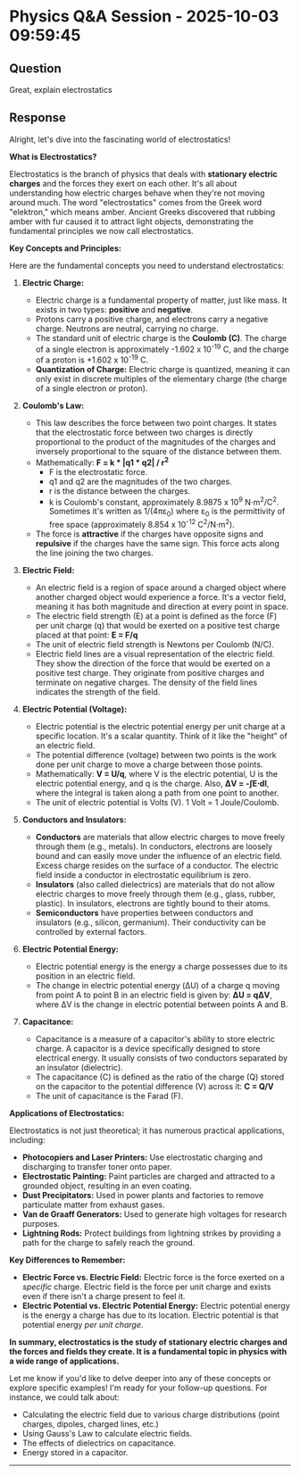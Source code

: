 # Physics Q&A Session - 2025-10-03 09:59:45

## Question
Great, explain electrostatics

## Response
Alright, let's dive into the fascinating world of electrostatics!

**What is Electrostatics?**

Electrostatics is the branch of physics that deals with **stationary electric charges** and the forces they exert on each other.  It's all about understanding how electric charges behave when they're not moving around much. The word "electrostatics" comes from the Greek word "elektron," which means amber.  Ancient Greeks discovered that rubbing amber with fur caused it to attract light objects, demonstrating the fundamental principles we now call electrostatics.

**Key Concepts and Principles:**

Here are the fundamental concepts you need to understand electrostatics:

1.  **Electric Charge:**

    *   Electric charge is a fundamental property of matter, just like mass.  It exists in two types: **positive** and **negative**.
    *   Protons carry a positive charge, and electrons carry a negative charge.  Neutrons are neutral, carrying no charge.
    *   The standard unit of electric charge is the **Coulomb (C)**. The charge of a single electron is approximately -1.602 x 10<sup>-19</sup> C, and the charge of a proton is +1.602 x 10<sup>-19</sup> C.
    *   **Quantization of Charge:**  Electric charge is quantized, meaning it can only exist in discrete multiples of the elementary charge (the charge of a single electron or proton).

2.  **Coulomb's Law:**

    *   This law describes the force between two point charges. It states that the electrostatic force between two charges is directly proportional to the product of the magnitudes of the charges and inversely proportional to the square of the distance between them.
    *   Mathematically:  **F = k * |q1 * q2| / r<sup>2</sup>**
        *   F is the electrostatic force.
        *   q1 and q2 are the magnitudes of the two charges.
        *   r is the distance between the charges.
        *   k is Coulomb's constant, approximately 8.9875 x 10<sup>9</sup> N⋅m<sup>2</sup>/C<sup>2</sup>. Sometimes it's written as 1/(4πε<sub>0</sub>) where ε<sub>0</sub> is the permittivity of free space (approximately 8.854 x 10<sup>-12</sup> C<sup>2</sup>/N⋅m<sup>2</sup>).
    *   The force is **attractive** if the charges have opposite signs and **repulsive** if the charges have the same sign.  This force acts along the line joining the two charges.

3.  **Electric Field:**

    *   An electric field is a region of space around a charged object where another charged object would experience a force.  It's a vector field, meaning it has both magnitude and direction at every point in space.
    *   The electric field strength (E) at a point is defined as the force (F) per unit charge (q) that would be exerted on a positive test charge placed at that point: **E = F/q**
    *   The unit of electric field strength is Newtons per Coulomb (N/C).
    *   Electric field lines are a visual representation of the electric field. They show the direction of the force that would be exerted on a positive test charge. They originate from positive charges and terminate on negative charges. The density of the field lines indicates the strength of the field.

4.  **Electric Potential (Voltage):**

    *   Electric potential is the electric potential energy per unit charge at a specific location. It's a scalar quantity. Think of it like the "height" of an electric field.
    *   The potential difference (voltage) between two points is the work done per unit charge to move a charge between those points.
    *   Mathematically:  **V = U/q**, where V is the electric potential, U is the electric potential energy, and q is the charge.  Also, **ΔV = -∫E⋅dl**, where the integral is taken along a path from one point to another.
    *   The unit of electric potential is Volts (V). 1 Volt = 1 Joule/Coulomb.

5.  **Conductors and Insulators:**

    *   **Conductors** are materials that allow electric charges to move freely through them (e.g., metals). In conductors, electrons are loosely bound and can easily move under the influence of an electric field.  Excess charge resides on the surface of a conductor.  The electric field inside a conductor in electrostatic equilibrium is zero.
    *   **Insulators** (also called dielectrics) are materials that do not allow electric charges to move freely through them (e.g., glass, rubber, plastic). In insulators, electrons are tightly bound to their atoms.
    *   **Semiconductors** have properties between conductors and insulators (e.g., silicon, germanium). Their conductivity can be controlled by external factors.

6.  **Electric Potential Energy:**

    *   Electric potential energy is the energy a charge possesses due to its position in an electric field.
    *   The change in electric potential energy (ΔU) of a charge q moving from point A to point B in an electric field is given by:  **ΔU = qΔV**, where ΔV is the change in electric potential between points A and B.

7.  **Capacitance:**

    *   Capacitance is a measure of a capacitor's ability to store electric charge.  A capacitor is a device specifically designed to store electrical energy.  It usually consists of two conductors separated by an insulator (dielectric).
    *   The capacitance (C) is defined as the ratio of the charge (Q) stored on the capacitor to the potential difference (V) across it: **C = Q/V**
    *   The unit of capacitance is the Farad (F).

**Applications of Electrostatics:**

Electrostatics is not just theoretical; it has numerous practical applications, including:

*   **Photocopiers and Laser Printers:**  Use electrostatic charging and discharging to transfer toner onto paper.
*   **Electrostatic Painting:**  Paint particles are charged and attracted to a grounded object, resulting in an even coating.
*   **Dust Precipitators:**  Used in power plants and factories to remove particulate matter from exhaust gases.
*   **Van de Graaff Generators:**  Used to generate high voltages for research purposes.
*   **Lightning Rods:**  Protect buildings from lightning strikes by providing a path for the charge to safely reach the ground.

**Key Differences to Remember:**

*   **Electric Force vs. Electric Field:** Electric force is the force exerted on a *specific* charge. Electric field is the force per unit charge and exists even if there isn't a charge present to feel it.
*   **Electric Potential vs. Electric Potential Energy:** Electric potential energy is the energy a charge has due to its location. Electric potential is that potential energy *per unit charge*.

**In summary, electrostatics is the study of stationary electric charges and the forces and fields they create. It is a fundamental topic in physics with a wide range of applications.**

Let me know if you'd like to delve deeper into any of these concepts or explore specific examples! I'm ready for your follow-up questions. For instance, we could talk about:

*   Calculating the electric field due to various charge distributions (point charges, dipoles, charged lines, etc.)
*   Using Gauss's Law to calculate electric fields.
*   The effects of dielectrics on capacitance.
*   Energy stored in a capacitor.


---
